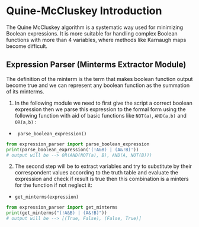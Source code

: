 # Quine-McCluskey Introduction

The Quine McCluskey algorithm is a systematic way used for minimizing Boolean expressions. It is more suitable for handling complex Boolean functions with more than 4 variables, where methods like Karnaugh maps become difficult.

## Expression Parser (Minterms Extractor Module)
The definition of the minterm is the term that makes boolean function output become true and we can represent any boolean function as the summation of its minterms.
1. In the following module we need to first give the script a correct boolean expression then we parse this expression to the formal form using the following  function with aid of basic functions like  ``NOT(a)``, ``AND(a,b)`` and ``OR(a,b)`` :
- `` parse_boolean_expression()``
```python
from expression_parser import parse_boolean_expression
print(parse_boolean_expression('(!A&B) | (A&!B)'))
# output will be --> OR(AND(NOT(a), B), AND(A, NOT(B)))
```
2. The second step will be to extract variables and try to substitute by their correspondent values according to the truth table and evaluate the expression and check if result is true then this combination is a minters for the function if not neglect it:
- ``get_minterms(expression)``
```python
from expression_parser import get_minterms
print(get_minterms("(!A&B) | (A&!B)"))
# output will be --> [(True, False), (False, True)]